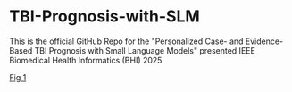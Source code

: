 # TBI-Prognosis-with-SLM
This is the official GitHub Repo for the "Personalized Case- and Evidence-Based TBI Prognosis with Small Language Models" presented IEEE Biomedical Health Informatics (BHI) 2025. 

[Fig 1](photos/Fig1_small-2.pdf)
